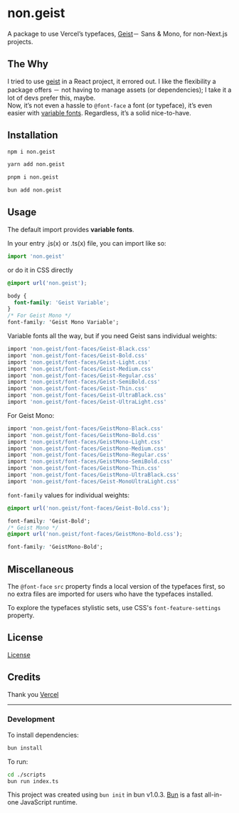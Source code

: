 # non.geist

A package to use Vercelʼs typefaces, [Geist](https://vercel.com/font)－ Sans & Mono, for non-Next.js projects.

## The Why

I tried to use [geist](https://www.npmjs.com/package/geist) in a React project, it errored out. I like the flexibility a package offers － not having to manage assets (or dependencies); I take it a lot of devs prefer this, maybe.<br/>Now, itʼs not even a hassle to `@font-face` a font (or typeface), itʼs even easier with [variable fonts](https://fonts.google.com/knowledge/introducing_type/introducing_variable_fonts). Regardless, itʼs a solid nice-to-have.

## Installation

```bash
npm i non.geist
```

```bash
yarn add non.geist
```

```bash
pnpm i non.geist
```

```bash
bun add non.geist
```

## Usage

The default import provides **variable fonts**.

In your entry .js(x) or .ts(x) file, you can import like so:

```js
import 'non.geist'
```

or do it in CSS directly

```css
@import url('non.geist');

body {
  font-family: 'Geist Variable';
}
/* For Geist Mono */
font-family: 'Geist Mono Variable';
```

Variable fonts all the way, but if you need Geist sans individual weights:

```bash
import 'non.geist/font-faces/Geist-Black.css'
import 'non.geist/font-faces/Geist-Bold.css'
import 'non.geist/font-faces/Geist-Light.css'
import 'non.geist/font-faces/Geist-Medium.css'
import 'non.geist/font-faces/Geist-Regular.css'
import 'non.geist/font-faces/Geist-SemiBold.css'
import 'non.geist/font-faces/Geist-Thin.css'
import 'non.geist/font-faces/Geist-UltraBlack.css'
import 'non.geist/font-faces/Geist-UltraLight.css'
```

For Geist Mono:

```bash
import 'non.geist/font-faces/GeistMono-Black.css'
import 'non.geist/font-faces/GeistMono-Bold.css'
import 'non.geist/font-faces/GeistMono-Light.css'
import 'non.geist/font-faces/GeistMono-Medium.css'
import 'non.geist/font-faces/GeistMono-Regular.css'
import 'non.geist/font-faces/GeistMono-SemiBold.css'
import 'non.geist/font-faces/GeistMono-Thin.css'
import 'non.geist/font-faces/GeistMono-UltraBlack.css'
import 'non.geist/font-faces/Geist-MonoUltraLight.css'
```

`font-family` values for individual weights:

```css
@import url('non.geist/font-faces/Geist-Bold.css');

font-family: 'Geist-Bold';
/* Geist Mono */
@import url('non.geist/font-faces/GeistMono-Bold.css');

font-family: 'GeistMono-Bold';
```

## Miscellaneous

The `@font-face` `src` property finds a local version of the typefaces first, so no extra files are imported for users who have the typefaces installed.

To explore the typefaces stylistic sets, use CSS's `font-feature-settings` property.

## License

[License](https://github.com/vercel/geist-font/blob/main/LICENSE.TXT)

## Credits

Thank you [Vercel](https://vercel.com/home)

---

### Development

To install dependencies:

```bash
bun install
```

To run:

```bash
cd ./scripts
bun run index.ts
```

This project was created using `bun init` in bun v1.0.3. [Bun](https://bun.sh) is a fast all-in-one JavaScript runtime.
